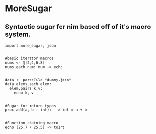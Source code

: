 # MoreSugar
## Syntactic sugar for nim based off of it's macro system.

```
import more_sugar, json


#basic iterator macros
nums <- @[2,4,6,8]
nums.each num: num -> echo


data <- parseFile "dummy.json"
data.elems.each elem:
  elem.pairs k,v:
    echo k, v


#Sugar for return types
proc add(a, b : int): --> int = a + b


#Function chaining macro
echo (25.7 + 25.5) -> toInt
```
